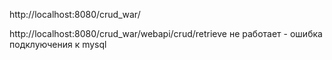 


http://localhost:8080/crud_war/



 http://localhost:8080/crud_war/webapi/crud/retrieve
 не работает - ошибка подклуючения к mysql

